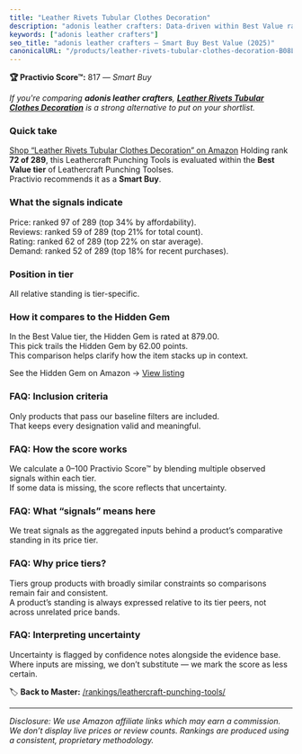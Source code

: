 ```yaml
---
title: "Leather Rivets Tubular Clothes Decoration"
description: "adonis leather crafters: Data-driven within Best Value ranking using the Practivio Score™. Positioned by quality, value, demand, findability, momentum."
keywords: ["adonis leather crafters"]
seo_title: "adonis leather crafters — Smart Buy Best Value (2025)"
canonicalURL: "/products/leather-rivets-tubular-clothes-decoration-B08LKNPFR7/"
---
```


**🏆 Practivio Score™:** 817 — _Smart Buy_


*If you're comparing **adonis leather crafters**, **[Leather Rivets Tubular Clothes Decoration](https://www.amazon.com/dp/B08LKNPFR7?tag=practivio-20)** is a strong alternative to put on your shortlist.*
### Quick take
[Shop “Leather Rivets Tubular Clothes Decoration” on Amazon](https://www.amazon.com/dp/B08LKNPFR7?tag=practivio-20)
Holding rank **72 of 289**, this Leathercraft Punching Tools is evaluated within the **Best Value tier** of Leathercraft Punching Toolses.  
Practivio recommends it as a **Smart Buy**.

### What the signals indicate
Price: ranked 97 of 289 (top 34% by affordability).  
Reviews: ranked 59 of 289 (top 21% for total count).  
Rating: ranked 62 of 289 (top 22% on star average).  
Demand: ranked 52 of 289 (top 18% for recent purchases).

### Position in tier
All relative standing is tier-specific.

### How it compares to the Hidden Gem
In the Best Value tier, the Hidden Gem is rated at 879.00.  
This pick trails the Hidden Gem by 62.00 points.  
This comparison helps clarify how the item stacks up in context.  

See the Hidden Gem on Amazon → [View listing](https://www.amazon.com/dp/B06ZXYSCYZ?tag=practivio-20)

### FAQ: Inclusion criteria
Only products that pass our baseline filters are included.  
That keeps every designation valid and meaningful.

### FAQ: How the score works
We calculate a 0–100 Practivio Score™ by blending multiple observed signals within each tier.  
If some data is missing, the score reflects that uncertainty.

### FAQ: What “signals” means here
We treat signals as the aggregated inputs behind a product’s comparative standing in its price tier.

### FAQ: Why price tiers?
Tiers group products with broadly similar constraints so comparisons remain fair and consistent.  
A product’s standing is always expressed relative to its tier peers, not across unrelated price bands.

### FAQ: Interpreting uncertainty
Uncertainty is flagged by confidence notes alongside the evidence base.  
Where inputs are missing, we don’t substitute — we mark the score as less certain.


🏷️ **Back to Master:** [/rankings/leathercraft-punching-tools/](/rankings/leathercraft-punching-tools/)

---
_Disclosure: We use Amazon affiliate links which may earn a commission. We don’t display live prices or review counts. Rankings are produced using a consistent, proprietary methodology._
